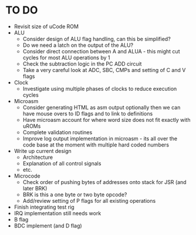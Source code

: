 # TO DO

* Revisit size of uCode ROM
* ALU
  * Consider design of ALU flag handling, can this be simplified?
  * Do we need a latch on the output of the ALU?
  * Consider direct connection between A and ALUA - this might cut cycles for most ALU operations by 1
  * Check the subtraction logic in the PC ADD circuit
  * Take a very careful look at ADC, SBC, CMPs and setting of C and V flags
* Clock
  * Investigate using multiple phases of clocks to reduce execution cycles
* Microasm
  * Consider generating HTML as asm output optionally then we can have mouse overs to ID flags and to link to definitions
  * Have microasm account for where word size does not fit exactly with uROMs
  * Complete validation routines
  * Improve log output implementation in microasm - its all over the code base at the moment with multiple hard coded numbers
* Write up current design
  * Architecture
  * Explanation of all control signals
  * etc.
* Microcode  
  * Check order of pushing bytes of addresses onto stack for JSR (and later BRK)
  * BRK is this a one byte or two byte opcode?
  * Add/review setting of P flags for all existing operations
* Finish integrating test rig
* IRQ implementation still needs work
* B flag
* BDC implement (and D flag)


